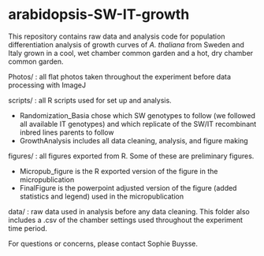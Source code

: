 # arabidopsis-SW-IT-growth
This repository contains raw data and analysis code for population differentiation analysis of growth curves of *A. thaliana* from Sweden and Italy grown in a cool, wet chamber common garden and a hot, dry chamber common garden.

Photos/ : all flat photos taken throughout the experiment before data processing with ImageJ

scripts/ : all R scripts used for set up and analysis.
- Randomization_Basia chose which SW genotypes to follow (we followed all available IT genotypes) and which replicate of the SW/IT recombinant inbred lines parents to follow
- GrowthAnalysis includes all data cleaning, analysis, and figure making

figures/ : all figures exported from R. Some of these are preliminary figures.
- Micropub_figure is the R exported version of the figure in the micropublication
- FinalFigure is the powerpoint adjusted version of the figure (added statistics and legend) used in the micropublication

data/ : raw data used in analysis before any data cleaning. This folder also includes a .csv of the chamber settings used throughout the experiment time period.

For questions or concerns, please contact Sophie Buysse.
